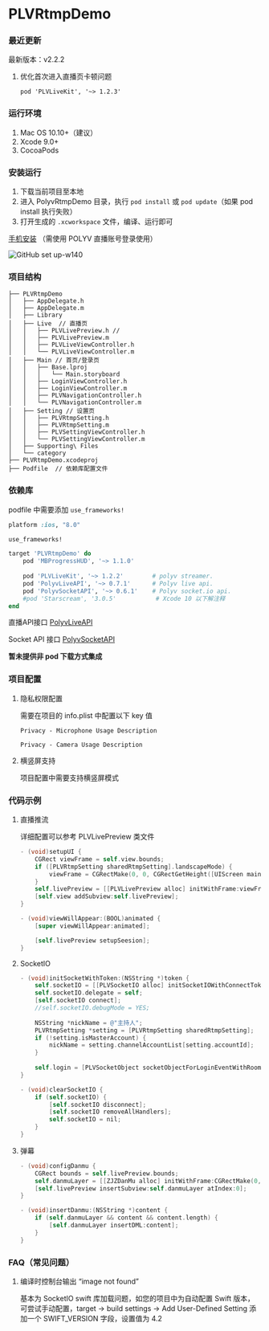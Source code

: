 # PLVRtmpDemo

### 最近更新 

最新版本：v2.2.2

1. 优化首次进入直播页卡顿问题

    `pod 'PLVLiveKit', '~> 1.2.3'`

   

### 运行环境

1. Mac OS 10.10+（建议）
2. Xcode 9.0+
3. CocoaPods



### 安装运行

1. 下载当前项目至本地
2. 进入 PolyvRtmpDemo 目录，执行 `pod install` 或 `pod update`（如果 pod install 执行失败）
3. 打开生成的 `.xcworkspace` 文件，编译、运行即可



[手机安装](https://www.pgyer.com/Tmmv) （需使用 POLYV 直播账号登录使用）

![GitHub set up-w140](https://static.pgyer.com/app/qrcode/Tmmv)



### 项目结构

```
├── PLVRtmpDemo
│   ├── AppDelegate.h
│   ├── AppDelegate.m
│   ├── Library
│   ├── Live  // 直播页
│   │   ├── PLVLivePreview.h // 
│   │   ├── PLVLivePreview.m
│   │   ├── PLVLiveViewController.h
│   │   └── PLVLiveViewController.m
│   ├── Main // 首页/登录页
│   │   ├── Base.lproj
│   │   │   └── Main.storyboard
│   │   ├── LoginViewController.h
│   │   ├── LoginViewController.m
│   │   ├── PLVNavigationController.h
│   │   └── PLVNavigationController.m
│   ├── Setting // 设置页
│   │   ├── PLVRtmpSetting.h
│   │   ├── PLVRtmpSetting.m
│   │   ├── PLVSettingViewController.h
│   │   └── PLVSettingViewController.m
│   ├── Supporting\ Files
│   └── category
├── PLVRtmpDemo.xcodeproj
├── Podfile  // 依赖库配置文件
```



### 依赖库

podfile 中需要添加 `use_frameworks!`

```ruby
platform :ios, "8.0"

use_frameworks! 

target 'PLVRtmpDemo' do
    pod 'MBProgressHUD', '~> 1.1.0'
    
    pod 'PLVLiveKit', '~> 1.2.2'        # polyv streamer.
    pod 'PolyvLiveAPI', '~> 0.7.1'      # Polyv live api.
    pod 'PolyvSocketAPI', '~> 0.6.1'    # Polyv socket.io api.
    #pod 'Starscream', '3.0.5'           # Xcode 10 以下解注释
end
```

直播API接口 [PolyvLiveAPI](https://github.com/polyv/PolyvLiveAPI)

Socket API 接口 [PolyvSocketAPI](https://github.com/polyv/PolyvSocketAPI)

**暂未提供非 pod 下载方式集成**



### 项目配置

1. 隐私权限配置

   需要在项目的 info.plist 中配置以下 key 值

   `Privacy - Microphone Usage Description`

   `Privacy - Camera Usage Description`

2. 横竖屏支持

   项目配置中需要支持横竖屏模式



### 代码示例

1. 直播推流

   详细配置可以参考 PLVLivePreview 类文件

   ```objective-c
   - (void)setupUI {
       CGRect viewFrame = self.view.bounds;
       if ([PLVRtmpSetting sharedRtmpSetting].landscapeMode) {
           viewFrame = CGRectMake(0, 0, CGRectGetHeight([UIScreen mainScreen].bounds), CGRectGetWidth([UIScreen mainScreen].bounds));
       }
       self.livePreview = [[PLVLivePreview alloc] initWithFrame:viewFrame];
       [self.view addSubview:self.livePreview];
   }
   
   - (void)viewWillAppear:(BOOL)animated {
       [super viewWillAppear:animated];
   
       [self.livePreview setupSeesion];
   }
   ```

2. SocketIO

   ```objective-c
   - (void)initSocketWithToken:(NSString *)token {
       self.socketIO = [[PLVSocketIO alloc] initSocketIOWithConnectToken:token enableLog:NO];
       self.socketIO.delegate = self;
       [self.socketIO connect];
       //self.socketIO.debugMode = YES;
       
       NSString *nickName = @"主持人";
       PLVRtmpSetting *setting = [PLVRtmpSetting sharedRtmpSetting];
       if (!setting.isMasterAccount) {
           nickName = setting.channelAccountList[setting.accountId];
       }
       
       self.login = [PLVSocketObject socketObjectForLoginEventWithRoomId:self.channelId nickName:nickName avatar:nil userType:PLVSocketObjectUserTypeTeacher];
   }
   
   - (void)clearSocketIO {
       if (self.socketIO) {
           [self.socketIO disconnect];
           [self.socketIO removeAllHandlers];
           self.socketIO = nil;
       }
   }
   ```

3. 弹幕

   ```objective-c
   - (void)configDanmu {
       CGRect bounds = self.livePreview.bounds;
       self.danmuLayer = [[ZJZDanMu alloc] initWithFrame:CGRectMake(0, 20, bounds.size.width, bounds.size.height-20)];
       [self.livePreview insertSubview:self.danmuLayer atIndex:0];
   }
   
   - (void)insertDanmu:(NSString *)content {
       if (self.danmuLayer && content && content.length) {
           [self.danmuLayer insertDML:content];
       }
   }
   ```

   

### FAQ（常见问题）

1. 编译时控制台输出 “image not found”

   基本为 SocketIO swift 库加载问题，如您的项目中为自动配置 Swift 版本，可尝试手动配置，target -> build settings -> Add User-Defined Setting 添加一个 SWIFT_VERSION 字段，设置值为 4.2